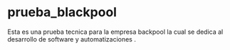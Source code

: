 # prueba_blackpool
Esta es una prueba tecnica para la empresa  backpool la cual se dedica al  desarrollo de software y automatizaciones . 
